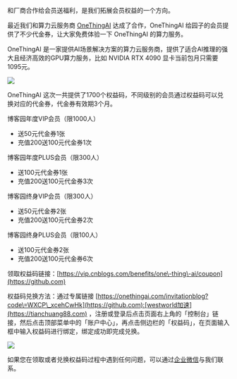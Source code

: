 
和厂商合作给会员送福利，是我们拓展会员权益的一个方向。


最近我们和算力云服务商 [OneThingAI](https://github.com) 达成了合作，OneThingAI 给园子的会员提供了不少代金券，让大家免费体验一下 OneThingAI 的算力服务。


OneThingAI 是一家提供AI场景解决方案的算力云服务商，提供了适合AI推理的强大且经济高效的GPU算力服务，比如 NVIDIA RTX 4090 显卡当前包月只需要1095元。


![](https://img2024.cnblogs.com/blog/35695/202410/35695-20241031102113568-1015464198.jpg)


OneThingAI 这次一共提供了1700个权益码，不同级别的会员通过权益码可以兑换对应的代金券，代金券有效期3个月。


博客园年度VIP会员（限1000人）


* 送50元代金券1张
* 充值200送100元代金券1次


博客园年度PLUS会员（限300人）


* 送100元代金券1张
* 充值200送100元代金券3次


博客园终身VIP会员（限300人）


* 送50元代金券2张
* 充值200送100元代金券2次


博客园终身PLUS会员（限100人）


* 送100元代金券2张
* 充值200送100元代金券6次


领取权益码链接：[https://vip.cnblogs.com/benefits/one\-thing\-ai/coupon](https://github.com)


权益码兑换方法：通过专属链接 [https://onethingai.com/invitationblog?code\=WXCP\_xcehCwHk](https://github.com):[westworld加速](https://tianchuang88.com) ，注册或登录后点击页面右上角的「控制台」链接，然后点击顶部菜单中的「账户中心」，再点击侧边栏的「权益码」，在页面输入框中输入权益码进行绑定，绑定成功即完成兑换。


![](https://img2024.cnblogs.com/blog/35695/202410/35695-20241031105545870-1041111558.png)


如果您在领取或者兑换权益码过程中遇到任何问题，可以通过[企业微信](https://github.com)与我们联系。


